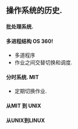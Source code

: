 ## 操作系统的历史. 

#### 批处理系统. 
#### 多进程结构 OS 360!
- 多道程序
- 作业之间交替切换和调度. 
#### 分时系统. MIT
- 定期切换作业. 
#### 从MIT 到 UNIX

#### 从UNIX到LINUX